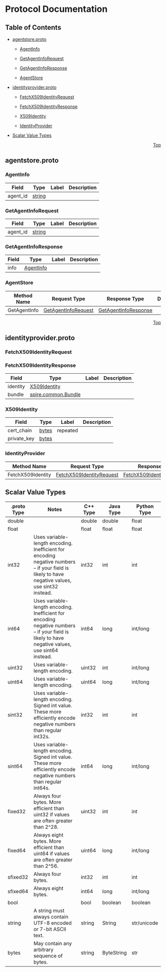 # Protocol Documentation
<a name="top"></a>

## Table of Contents

- [agentstore.proto](#agentstore.proto)
    - [AgentInfo](#spire.server.hostservices.AgentInfo)
    - [GetAgentInfoRequest](#spire.server.hostservices.GetAgentInfoRequest)
    - [GetAgentInfoResponse](#spire.server.hostservices.GetAgentInfoResponse)
  
  
  
    - [AgentStore](#spire.server.hostservices.AgentStore)
  

- [identityprovider.proto](#identityprovider.proto)
    - [FetchX509IdentityRequest](#spire.server.hostservices.FetchX509IdentityRequest)
    - [FetchX509IdentityResponse](#spire.server.hostservices.FetchX509IdentityResponse)
    - [X509Identity](#spire.server.hostservices.X509Identity)
  
  
  
    - [IdentityProvider](#spire.server.hostservices.IdentityProvider)
  

- [Scalar Value Types](#scalar-value-types)



<a name="agentstore.proto"></a>
<p align="right"><a href="#top">Top</a></p>

## agentstore.proto



<a name="spire.server.hostservices.AgentInfo"></a>

### AgentInfo



| Field | Type | Label | Description |
| ----- | ---- | ----- | ----------- |
| agent_id | [string](#string) |  |  |






<a name="spire.server.hostservices.GetAgentInfoRequest"></a>

### GetAgentInfoRequest



| Field | Type | Label | Description |
| ----- | ---- | ----- | ----------- |
| agent_id | [string](#string) |  |  |






<a name="spire.server.hostservices.GetAgentInfoResponse"></a>

### GetAgentInfoResponse



| Field | Type | Label | Description |
| ----- | ---- | ----- | ----------- |
| info | [AgentInfo](#spire.server.hostservices.AgentInfo) |  |  |





 

 

 


<a name="spire.server.hostservices.AgentStore"></a>

### AgentStore


| Method Name | Request Type | Response Type | Description |
| ----------- | ------------ | ------------- | ------------|
| GetAgentInfo | [GetAgentInfoRequest](#spire.server.hostservices.GetAgentInfoRequest) | [GetAgentInfoResponse](#spire.server.hostservices.GetAgentInfoResponse) |  |

 



<a name="identityprovider.proto"></a>
<p align="right"><a href="#top">Top</a></p>

## identityprovider.proto



<a name="spire.server.hostservices.FetchX509IdentityRequest"></a>

### FetchX509IdentityRequest







<a name="spire.server.hostservices.FetchX509IdentityResponse"></a>

### FetchX509IdentityResponse



| Field | Type | Label | Description |
| ----- | ---- | ----- | ----------- |
| identity | [X509Identity](#spire.server.hostservices.X509Identity) |  |  |
| bundle | [spire.common.Bundle](#spire.common.Bundle) |  |  |






<a name="spire.server.hostservices.X509Identity"></a>

### X509Identity



| Field | Type | Label | Description |
| ----- | ---- | ----- | ----------- |
| cert_chain | [bytes](#bytes) | repeated |  |
| private_key | [bytes](#bytes) |  |  |





 

 

 


<a name="spire.server.hostservices.IdentityProvider"></a>

### IdentityProvider


| Method Name | Request Type | Response Type | Description |
| ----------- | ------------ | ------------- | ------------|
| FetchX509Identity | [FetchX509IdentityRequest](#spire.server.hostservices.FetchX509IdentityRequest) | [FetchX509IdentityResponse](#spire.server.hostservices.FetchX509IdentityResponse) |  |

 



## Scalar Value Types

| .proto Type | Notes | C++ Type | Java Type | Python Type |
| ----------- | ----- | -------- | --------- | ----------- |
| <a name="double" /> double |  | double | double | float |
| <a name="float" /> float |  | float | float | float |
| <a name="int32" /> int32 | Uses variable-length encoding. Inefficient for encoding negative numbers – if your field is likely to have negative values, use sint32 instead. | int32 | int | int |
| <a name="int64" /> int64 | Uses variable-length encoding. Inefficient for encoding negative numbers – if your field is likely to have negative values, use sint64 instead. | int64 | long | int/long |
| <a name="uint32" /> uint32 | Uses variable-length encoding. | uint32 | int | int/long |
| <a name="uint64" /> uint64 | Uses variable-length encoding. | uint64 | long | int/long |
| <a name="sint32" /> sint32 | Uses variable-length encoding. Signed int value. These more efficiently encode negative numbers than regular int32s. | int32 | int | int |
| <a name="sint64" /> sint64 | Uses variable-length encoding. Signed int value. These more efficiently encode negative numbers than regular int64s. | int64 | long | int/long |
| <a name="fixed32" /> fixed32 | Always four bytes. More efficient than uint32 if values are often greater than 2^28. | uint32 | int | int |
| <a name="fixed64" /> fixed64 | Always eight bytes. More efficient than uint64 if values are often greater than 2^56. | uint64 | long | int/long |
| <a name="sfixed32" /> sfixed32 | Always four bytes. | int32 | int | int |
| <a name="sfixed64" /> sfixed64 | Always eight bytes. | int64 | long | int/long |
| <a name="bool" /> bool |  | bool | boolean | boolean |
| <a name="string" /> string | A string must always contain UTF-8 encoded or 7-bit ASCII text. | string | String | str/unicode |
| <a name="bytes" /> bytes | May contain any arbitrary sequence of bytes. | string | ByteString | str |

